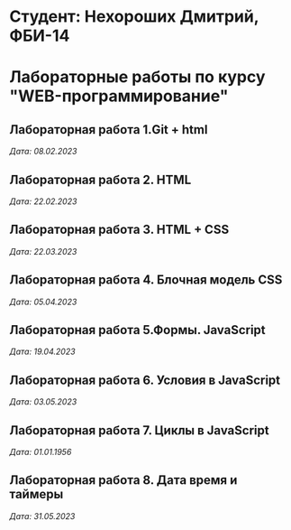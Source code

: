 # Студент: Нехороших Дмитрий, ФБИ-14

# Лабораторные работы по курсу "WEB-программирование"

## Лабораторная работа 1.Git + html

*Дата: 08.02.2023*

## Лабораторная работа 2. HTML

*Дата: 22.02.2023*

## Лабораторная работа 3. HTML + CSS

*Дата: 22.03.2023*

## Лабораторная работа 4. Блочная модель CSS

*Дата: 05.04.2023*

## Лабораторная работа 5.Формы. JavaScript

*Дата: 19.04.2023*

## Лабораторная работа 6. Условия в JavaScript

*Дата: 03.05.2023*

## Лабораторная работа 7. Циклы в JavaScript

*Дата: 01.01.1956*

## Лабораторная работа 8. Дата время и таймеры

*Дата: 31.05.2023*